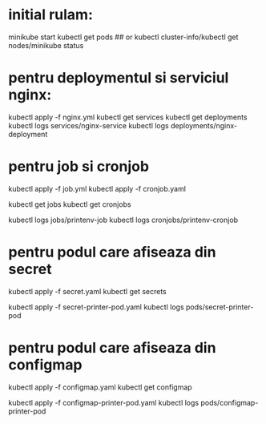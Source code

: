 # initial rulam:
minikube start
kubectl get pods ## or kubectl cluster-info/kubectl get nodes/minikube status


# pentru deploymentul si serviciul nginx:
kubectl apply -f nginx.yml
kubectl get services
kubectl get deployments
kubectl logs services/nginx-service
kubectl logs deployments/nginx-deployment


# pentru job si cronjob
kubectl apply -f job.yml
kubectl apply -f cronjob.yaml

kubectl get jobs
kubectl get cronjobs

kubectl logs jobs/printenv-job
kubectl logs cronjobs/printenv-cronjob


# pentru podul care afiseaza din secret
kubectl apply -f secret.yaml
kubectl get secrets

kubectl apply -f secret-printer-pod.yaml
kubectl logs pods/secret-printer-pod


# pentru podul care afiseaza din configmap
kubectl apply -f configmap.yaml
kubectl get configmap

kubectl apply -f configmap-printer-pod.yaml
kubectl logs pods/configmap-printer-pod
